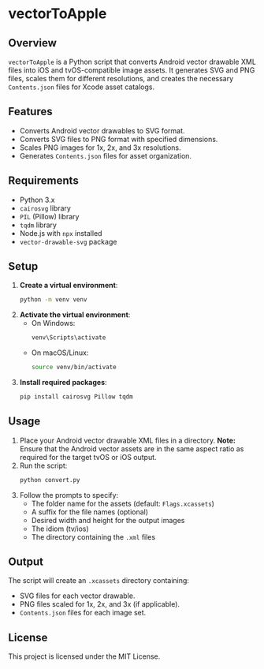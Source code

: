 # vectorToApple

## Overview
`vectorToApple` is a Python script that converts Android vector drawable XML files into iOS and tvOS-compatible image assets. It generates SVG and PNG files, scales them for different resolutions, and creates the necessary `Contents.json` files for Xcode asset catalogs.

## Features
- Converts Android vector drawables to SVG format.
- Converts SVG files to PNG format with specified dimensions.
- Scales PNG images for 1x, 2x, and 3x resolutions.
- Generates `Contents.json` files for asset organization.

## Requirements
- Python 3.x
- `cairosvg` library
- `PIL` (Pillow) library
- `tqdm` library
- Node.js with `npx` installed
- `vector-drawable-svg` package

## Setup
1. **Create a virtual environment**:
   ```bash
   python -m venv venv
   ```
2. **Activate the virtual environment**:
   - On Windows:
     ```bash
     venv\Scripts\activate
     ```
   - On macOS/Linux:
     ```bash
     source venv/bin/activate
     ```
3. **Install required packages**:
   ```bash
   pip install cairosvg Pillow tqdm
   ```

## Usage
1. Place your Android vector drawable XML files in a directory. **Note:** Ensure that the Android vector assets are in the same aspect ratio as required for the target tvOS or iOS output.
2. Run the script:
   ```bash
   python convert.py
   ```
3. Follow the prompts to specify:
   - The folder name for the assets (default: `Flags.xcassets`)
   - A suffix for the file names (optional)
   - Desired width and height for the output images
   - The idiom (tv/ios)
   - The directory containing the `.xml` files

## Output
The script will create an `.xcassets` directory containing:
- SVG files for each vector drawable.
- PNG files scaled for 1x, 2x, and 3x (if applicable).
- `Contents.json` files for each image set.

## License
This project is licensed under the MIT License.